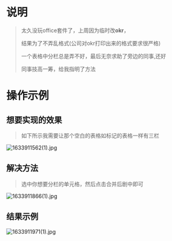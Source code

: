 # 说明

> 太久没玩office套件了，上周因为临时改**okr**，
>
> 结果为了不弄乱格式(公司对okr打印出来的格式要求很严格)
>
> 一个表格中分栏总是弄不好，最后无奈求助了旁边的同事,还好
>
> 同事技高一筹，给我指明了方法

# 操作示例

##  想要实现的效果

> 如下所示我需要让那个空白的表格如标记的表格一样有三栏

![1633911562(1).jpg](https://i.loli.net/2021/10/11/TGg2Lz4hI6KkEn9.png)

## 解决方法

> 选中你想要分栏的单元格，然后点击合并后剧中即可

![1633911866(1).jpg](https://i.loli.net/2021/10/11/gt4aRyjVlnZ3kPu.png)

## 结果示例

![1633911971(1).jpg](https://i.loli.net/2021/10/11/nGImzpvqPka5fTX.png)